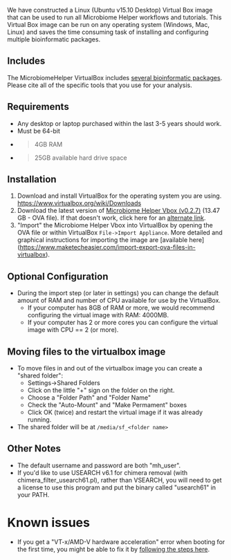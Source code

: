 We have constructed a Linux (Ubuntu v15.10 Desktop) Virtual Box image that can be used to run all Microbiome Helper workflows and tutorials. This Virtual Box image can be run on any operating system (Windows, Mac, Linux) and saves the time consuming task of installing and configuring multiple bioinformatic packages. 

## Includes
The MicrobiomeHelper VirtualBox includes [several bioinformatic packages](https://github.com/mlangill/microbiome_helper/wiki/Requirements). Please cite all of the specific tools that you use for your analysis. 

## Requirements
* Any desktop or laptop purchased within the last 3-5 years should work.
* Must be 64-bit
* >4GB RAM
* >25GB available hard drive space

## Installation
1. Download and install VirtualBox for the operating system you are using. https://www.virtualbox.org/wiki/Downloads
2. Download the latest version of [Microbiome Helper Vbox (v0.2.7)](https://www.dropbox.com/s/zxgex4zyeprtiej/MicrobiomeHelper_v0.2.7.ova?dl=1) (13.47 GB - OVA file). If that doesn't work, click here for an [alternate link](http://kronos.pharmacology.dal.ca/public_files/MicrobiomeHelper_v0.2.7.ova).
3. "Import" the Microbiome Helper Vbox into VirtualBox by opening the OVA file or within VirtualBox `File->Import Appliance`. More detailed and graphical instructions for importing the image are [available here] (https://www.maketecheasier.com/import-export-ova-files-in-virtualbox).

## Optional Configuration
* During the import step (or later in settings) you can change the default amount of RAM and number of CPU available for use by the VirtualBox.
    * If your computer has 8GB of RAM or more, we would recommend configuring the virtual image with RAM: 4000MB. 
    * If your computer has 2 or more cores you can configure the virtual image with  CPU == 2 (or more).

## Moving files to the virtualbox image
* To move files in and out of the virtualbox image you can create a "shared folder":
    * Settings->Shared Folders
    * Click on the little "+" sign on the folder on the right.
    * Choose a "Folder Path" and "Folder Name"
    * Check the "Auto-Mount" and "Make Permament" boxes
    * Click OK (twice) and restart the virtual image if it was already running. 
* The shared folder will be at `/media/sf_<folder name>`

## Other Notes
* The default username and password are both "mh_user".
* If you'd like to use USEARCH v6.1 for chimera removal (with chimera_filter_usearch61.pl), rather than VSEARCH, you will need to get a license to use this program and put the binary called "usearch61" in your PATH. 

# Known issues
* If you get a "VT-x/AMD-V hardware acceleration" error when booting for the first time, you might be able to fix it by [following the steps here](http://www.itworld.com/article/2981515/virtualization/virtualbox-diagnose-and-fix-vt-xamd-v-hardware-acceleration-errors.html).